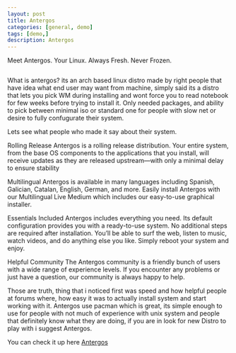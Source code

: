 ```yaml
---
layout: post
title: Antergos
categories: [general, demo]
tags: [demo,]
description: Antergos
---
```


Meet Antergos.
Your Linux. Always Fresh. Never Frozen.

<img src="http://antergos.com/wp-content/uploads/2014/09/activities-menu.png" alt="">

What is antergos? its an arch based linux distro made by right people that have idea what end user may want from machine, simply said its a distro that lets you pick WM during installing and wont force you to read notebook for few weeks before trying to install it. Only needed packages, and ability to pick between minimal iso or standard one for people with slow net or desire to fully confugurate their system.

Lets see what people who made it say about their system.

Rolling Release
Antergos is a rolling release distribution. Your entire system, from the base OS components to the applications that you install, will receive updates as they are released upstream—with only a minimal delay to ensure stability

Multilingual
Antergos is available in many languages including Spanish, Galician, Catalan, English, German, and more.
Easily install Antergos with our Multilingual Live Medium which includes our easy-to-use graphical installer.


Essentials Included
Antergos includes everything you need. Its default configuration provides you with a ready-to-use system. No additional steps are required after installation. You’ll be able to surf the web, listen to music, watch videos, and do anything else you like. Simply reboot your system and enjoy.


Helpful Community
The Antergos community is a friendly bunch of users with a wide range of experience levels. If you encounter any problems or just have a question, our community is always  happy to help.


Those are truth, thing that i noticed first was speed and how helpful people at forums where, how easy it was to actually install system and start working with it. Antergos use pacman which is great, its simple enough to use for people with not much of experience with unix system and people that definitely know what they are doing, if you are in look for new Distro to play with i suggest Antergos.

You can check it up here <a href="http://forum.antergos.com/">Antergos</a>


<img src="http://antergos.com/wp-content/uploads/2014/05/cnchi-ntp.jpg" alt="">
